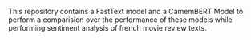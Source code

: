 This repository contains a FastText model and a CamemBERT Model to perform a comparision over the performance of these models while performing sentiment analysis of french movie review texts.
